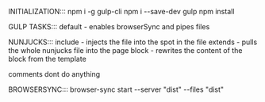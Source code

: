 INITIALIZATION:::
npm i -g gulp-cli
npm i --save-dev gulp
npm install

GULP TASKS:::
default - enables browserSync and pipes files

NUNJUCKS:::
include - injects the file into the spot in the file
extends - pulls the whole nunjucks file into the page
block - rewrites the content of the block from the template

comments dont do anything

BROWSERSYNC:::
browser-sync start --server "dist" --files "dist"
